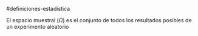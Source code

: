 #definiciones-estadistica 

El espacio muestral $(\Omega)$ es el conjunto de todos los resultados posibles de un experimento aleatorio